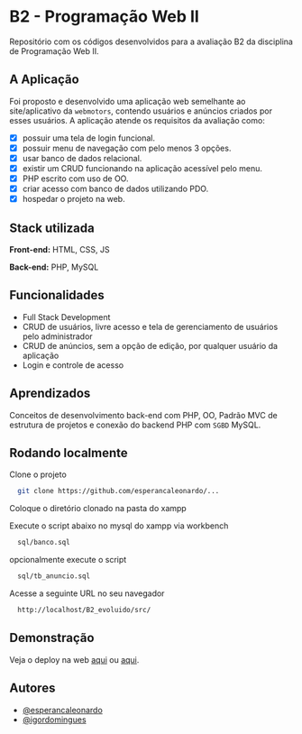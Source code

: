 
# B2 - Programação Web II

Repositório com os códigos desenvolvidos para a avaliação B2 da disciplina de Programação Web II.

## A Aplicação

Foi proposto e desenvolvido uma aplicação web semelhante ao site/aplicativo da `webmotors`,
contendo usuários e anúncios criados por esses usuários. A aplicação atende os requisitos
da avaliação como:

- [x] possuir uma tela de login funcional.
- [x] possuir menu de navegação com pelo menos 3 opções.
- [x] usar banco de dados relacional.
- [x] existir um CRUD funcionando na aplicação acessível pelo menu.
- [x] PHP escrito com uso de OO.
- [x] criar acesso com banco de dados utilizando PDO.
- [x] hospedar o projeto na web.

## Stack utilizada

**Front-end:** HTML, CSS, JS

**Back-end:** PHP, MySQL

## Funcionalidades

- Full Stack Development
- CRUD de usuários, livre acesso e tela de gerenciamento de usuários pelo administrador
- CRUD de anúncios, sem a opção de edição, por qualquer usuário da aplicação
- Login e controle de acesso

## Aprendizados

Conceitos de desenvolvimento back-end com PHP, OO, Padrão MVC de estrutura de projetos
e conexão do backend PHP com `SGBD` MySQL.

## Rodando localmente

Clone o projeto

```bash
  git clone https://github.com/esperancaleonardo/...
```

Coloque o diretório clonado na pasta do xampp

Execute o script abaixo no mysql do xampp via workbench

```bash
  sql/banco.sql
```

  opcionalmente execute o script

```bash
  sql/tb_anuncio.sql
```

Acesse a seguinte URL no seu navegador

```bash
  http://localhost/B2_evoluido/src/
```

## Demonstração

Veja o deploy na web [aqui](http://phpmotorsunisale.tk/) ou [aqui](https://b2-unisale-2022-php.000webhostapp.com/).

## Autores

- [@esperancaleonardo](https://www.github.com/esperancaleonardo)
- [@igordomingues](https://www.github.com/esperancaleonardo)
